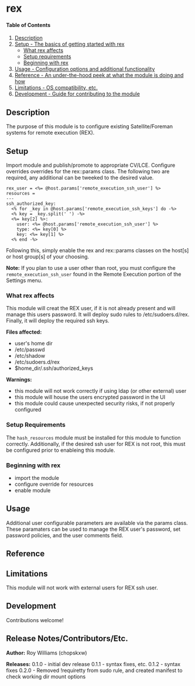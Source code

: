 # rex

#### Table of Contents

1. [Description](#description)
1. [Setup - The basics of getting started with rex](#setup)
    * [What rex affects](#what-rex-affects)
    * [Setup requirements](#setup-requirements)
    * [Beginning with rex](#beginning-with-rex)
1. [Usage - Configuration options and additional functionality](#usage)
1. [Reference - An under-the-hood peek at what the module is doing and how](#reference)
1. [Limitations - OS compatibility, etc.](#limitations)
1. [Development - Guide for contributing to the module](#development)

## Description

The purpose of this module is to configure existing Satellite/Foreman systems for remote execution (REX).

## Setup

Import module and publish/promote to appropriate CV/LCE.  Configure overrides overrides for the rex::params class.  The following two are required, any additional can be tweeked to the desired value.

```
rex_user = <%= @host.params['remote_execution_ssh_user'] %>
resources = 
---
ssh_authorized_key:
  <% for _key in @host.params['remote_execution_ssh_keys'] do -%>
  <% key = _key.split(' ') -%>
  <%= key[2] %>:
    user: <%= @host.params['remote_execution_ssh_user'] %>
    type: <%= key[0] %>
    key: <%= key[1] %>
  <% end -%>
```

Following this, simply enable the rex and rex::params classes on the host[s] or host group[s] of your choosing.

**Note:** If you plan to use a user other than root, you must configure the `remote_execution_ssh_user` found in the Remote Execution portion of the Settings menu.

### What rex affects

This module will creat the REX user, if it is not already present and will manage this users password.  It will deploy sudo rules to /etc/sudoers.d/rex.  Finally, it will deploy the required ssh keys.

**Files affected:**
* user's home dir
* /etc/passwd
* /etc/shadow
* /etc/sudoers.d/rex
* $home_dir/.ssh/authorized_keys

**Warnings:**
* this module will not work correctly if using ldap (or other external) user
* this module will house the users encrypted password in the UI
* this module could cause unexpected security risks, if not properly configured

### Setup Requirements

The `hash_resources` module must be installed for this module to function correctly.  Additionally, if the desired ssh user for REX is not root, this must be configured prior to enableing this module.

### Beginning with rex

* import the module
* configure override for resources
* enable module

## Usage

Additional user configurable parameters are available via the params class.  These paramaters can be used to manage the REX user's password, set password policies, and the user comments field.

## Reference


## Limitations

This module will not work with external users for REX ssh user.

## Development

Contributions welcome!

## Release Notes/Contributors/Etc.

**Author:** Roy Williams (chopskxw)

**Releases:**
0.1.0 - initial dev release
0.1.1 - syntax fixes, etc.
0.1.2 - syntax fixes
0.2.0 - Removed !requiretty from sudo rule, and created manifest to check working dir mount options

